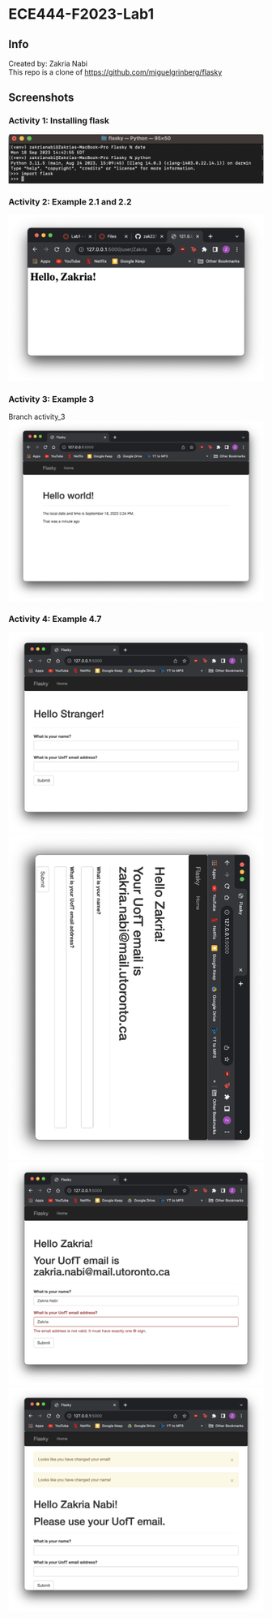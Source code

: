# ECE444-F2023-Lab1
## Info
Created by: Zakria Nabi  
This repo is a clone of <https://github.com/miguelgrinberg/flasky>

## Screenshots
### Activity 1: Installing flask
![Alt text](<Screenshots/Activity 1.png>)

### Activity 2: Example 2.1 and 2.2
![Alt text](<Screenshots/Activity 2.png>)

### Activity 3: Example 3
Branch activity_3
![Alt text](<screenshots/Activity 3.png>)

### Activity 4: Example 4.7
![Alt text](<screenshots/Activity 4 pt1.png>)
![Alt text](<screenshots/Activity 4 pt2.png>)
![Alt text](<screenshots/Activity 4 pt3.png>)
![Alt text](<screenshots/Activity 4 pt4.png>)